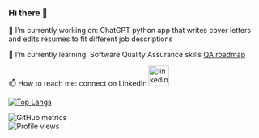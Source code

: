 ### Hi there 👋
🔭 I’m currently working on:
 ChatGPT python app that writes cover letters and edits resumes to fit different job descriptions
 
🌱 I’m currently learning:
 Software Quality Assurance skills [QA roadmap](https://roadmap.sh/qa)
 
📫 How to reach me: connect on LinkedIn [<img src='https://cdn.jsdelivr.net/npm/simple-icons@3.0.1/icons/linkedin.svg' alt='linkedin' height='40' color='blue'>](https://www.linkedin.com/in/fredericasblissett/)

[![Top Langs](https://github-readme-stats.vercel.app/api/top-langs/?username=redricasa)](https://github.com/anuraghazra/github-readme-stats)

![GitHub metrics](https://metrics.lecoq.io/redricasa)  
![Profile views](https://gpvc.arturio.dev/redricasa)  
<!--
**redricasa/redricasa** is a ✨ _special_ ✨ repository because its `README.md` (this file) appears on your GitHub profile.

Here are some ideas to get you started:

- 🔭 I’m currently working on ...
- 🌱 I’m currently learning ...
- 👯 I’m looking to collaborate on ...
- 🤔 I’m looking for help with ...
- 💬 Ask me about ...
- 📫 How to reach me: ...
- 😄 Pronouns: ...
- ⚡ Fun fact: ...
-->
